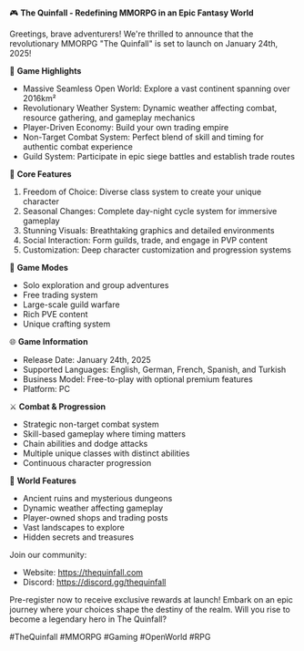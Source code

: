 🎮 **The Quinfall - Redefining MMORPG in an Epic Fantasy World**

Greetings, brave adventurers! We're thrilled to announce that the revolutionary MMORPG "The Quinfall" is set to launch on January 24th, 2025!

🌟 **Game Highlights**
- Massive Seamless Open World: Explore a vast continent spanning over 2016km²
- Revolutionary Weather System: Dynamic weather affecting combat, resource gathering, and gameplay mechanics
- Player-Driven Economy: Build your own trading empire
- Non-Target Combat System: Perfect blend of skill and timing for authentic combat experience
- Guild System: Participate in epic siege battles and establish trade routes

🎯 **Core Features**
1. Freedom of Choice: Diverse class system to create your unique character
2. Seasonal Changes: Complete day-night cycle system for immersive gameplay
3. Stunning Visuals: Breathtaking graphics and detailed environments
4. Social Interaction: Form guilds, trade, and engage in PVP content
5. Customization: Deep character customization and progression systems

💎 **Game Modes**
- Solo exploration and group adventures
- Free trading system
- Large-scale guild warfare
- Rich PVE content
- Unique crafting system

🌐 **Game Information**
- Release Date: January 24th, 2025
- Supported Languages: English, German, French, Spanish, and Turkish
- Business Model: Free-to-play with optional premium features
- Platform: PC

⚔️ **Combat & Progression**
- Strategic non-target combat system
- Skill-based gameplay where timing matters
- Chain abilities and dodge attacks
- Multiple unique classes with distinct abilities
- Continuous character progression

🏰 **World Features**
- Ancient ruins and mysterious dungeons
- Dynamic weather affecting gameplay
- Player-owned shops and trading posts
- Vast landscapes to explore
- Hidden secrets and treasures

Join our community:
- Website: https://thequinfall.com
- Discord: https://discord.gg/thequinfall

Pre-register now to receive exclusive rewards at launch! Embark on an epic journey where your choices shape the destiny of the realm. Will you rise to become a legendary hero in The Quinfall?

#TheQuinfall #MMORPG #Gaming #OpenWorld #RPG
